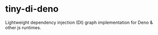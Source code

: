 # tiny-di-deno
Lightweight dependency injection (DI) graph implementation for Deno &amp; other js runtimes. 
